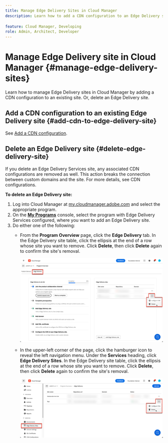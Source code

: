 ```yaml
---
title: Manage Edge Delivery Sites in Cloud Manager
description: Learn how to add a CDN configuration to an Edge Delivery site or delete an Edge Delivery site.

feature: Cloud Manager, Developing
role: Admin, Architect, Developer
---
```

# Manage Edge Delivery site in Cloud Manager {#manage-edge-delivery-sites}

Learn how to manage Edge Delivery sites in Cloud Manager by adding a CDN configuration to an existing site. Or, delete an Edge Delivery site.

## Add a CDN configuration to an existing Edge Delivery site {#add-cdn-to-edge-delivery-site}

See [Add a CDN configuration](/help/implementing/cloud-manager/cdn-configurations/add-cdn-config.md).

## Delete an Edge Delivery site {#delete-edge-delivery-site}

If you delete an Edge Delivery Services site, any associated CDN configurations are removed as well. This action breaks the connection between custom domains and the site. For more details, see CDN configurations. <!-- https://wiki.corp.adobe.com/display/DMSArchitecture/%5BKT%5D+Cloud+Manager+2024.9.0+Release -->

**To delete an Edge Delivery site:**

1. Log into Cloud Manager at [my.cloudmanager.adobe.com](https://my.cloudmanager.adobe.com/) and select the appropriate program.
1. On the **[My Programs](/help/implementing/cloud-manager/navigation.md#my-programs)** console, select the program with Edge Delivery Services configured, where you want to add an Edge Delivery site.
1. Do either one of the following:
    * From the **Program Overview** page, click the **Edge Delivery** tab. In the Edge Delivery site table, click the ellipsis at the end of a row whose site you want to remove. 
    Click **Delete**, then click **Delete** again to confirm the site's removal.

        ![Add Edge Delivery Site from the Edge Delivery tab](/help/implementing/cloud-manager/assets/cm-eds-delete1.png)

    * In the upper-left corner of the page, click the hamburger icon to reveal the left navigation menu. Under the **Services** heading, click **Edge Delivery Sites**. 
    In the Edge Delivery site table, click the ellipsis at the end of a row whose site you want to remove. Click **Delete**, then click **Delete** again to confirm the site's removal.


        ![Add Edge Delivery Site from the Edge Delivery Sites button](/help/implementing/cloud-manager/assets/cm-eds-delete2.png)
